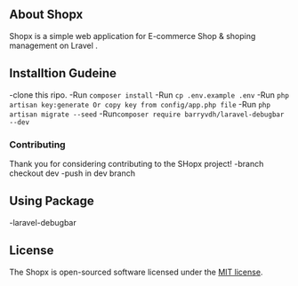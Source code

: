 ## About Shopx

Shopx is a simple web application for E-commerce Shop & shoping management on Lravel .

## Installtion Gudeine

-clone this ripo.
-Run `composer install`
-Run `cp .env.example .env`
-Run `php artisan key:generate Or copy key from config/app.php file`
-Run `php artisan migrate --seed`
-Run`composer require barryvdh/laravel-debugbar --dev`

### Contributing

Thank you for considering contributing to the SHopx project!
-branch checkout dev
-push in dev branch

## Using Package

-laravel-debugbar

## License

The Shopx is open-sourced software licensed under the [MIT license](https://opensource.org/licenses/MIT).
